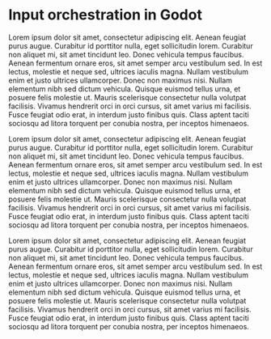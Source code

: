 # Input orchestration in Godot

Lorem ipsum dolor sit amet, consectetur adipiscing elit. Aenean feugiat purus augue. Curabitur id porttitor nulla, eget sollicitudin lorem. Curabitur non aliquet mi, sit amet tincidunt leo. Donec vehicula tempus faucibus. Aenean fermentum ornare eros, sit amet semper arcu vestibulum sed. In est lectus, molestie et neque sed, ultrices iaculis magna. Nullam vestibulum enim et justo ultrices ullamcorper. Donec non maximus nisi. Nullam elementum nibh sed dictum vehicula. Quisque euismod tellus urna, et posuere felis molestie ut. Mauris scelerisque consectetur nulla volutpat facilisis. Vivamus hendrerit orci in orci cursus, sit amet varius mi facilisis. Fusce feugiat odio erat, in interdum justo finibus quis. Class aptent taciti sociosqu ad litora torquent per conubia nostra, per inceptos himenaeos.

Lorem ipsum dolor sit amet, consectetur adipiscing elit. Aenean feugiat purus augue. Curabitur id porttitor nulla, eget sollicitudin lorem. Curabitur non aliquet mi, sit amet tincidunt leo. Donec vehicula tempus faucibus. Aenean fermentum ornare eros, sit amet semper arcu vestibulum sed. In est lectus, molestie et neque sed, ultrices iaculis magna. Nullam vestibulum enim et justo ultrices ullamcorper. Donec non maximus nisi. Nullam elementum nibh sed dictum vehicula. Quisque euismod tellus urna, et posuere felis molestie ut. Mauris scelerisque consectetur nulla volutpat facilisis. Vivamus hendrerit orci in orci cursus, sit amet varius mi facilisis. Fusce feugiat odio erat, in interdum justo finibus quis. Class aptent taciti sociosqu ad litora torquent per conubia nostra, per inceptos himenaeos.

Lorem ipsum dolor sit amet, consectetur adipiscing elit. Aenean feugiat purus augue. Curabitur id porttitor nulla, eget sollicitudin lorem. Curabitur non aliquet mi, sit amet tincidunt leo. Donec vehicula tempus faucibus. Aenean fermentum ornare eros, sit amet semper arcu vestibulum sed. In est lectus, molestie et neque sed, ultrices iaculis magna. Nullam vestibulum enim et justo ultrices ullamcorper. Donec non maximus nisi. Nullam elementum nibh sed dictum vehicula. Quisque euismod tellus urna, et posuere felis molestie ut. Mauris scelerisque consectetur nulla volutpat facilisis. Vivamus hendrerit orci in orci cursus, sit amet varius mi facilisis. Fusce feugiat odio erat, in interdum justo finibus quis. Class aptent taciti sociosqu ad litora torquent per conubia nostra, per inceptos himenaeos.